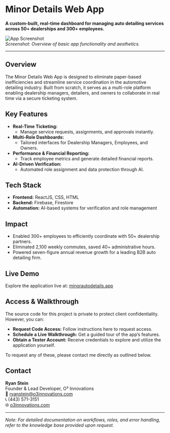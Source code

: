 # Minor Details Web App

**A custom-built, real-time dashboard for managing auto detailing services across 50+ dealerships and 300+ employees.**

![App Screenshot](assets/screenshot.png)  
*Screenshot: Overview of basic app functionality and aesthetics.*  

---

## Overview
The Minor Details Web App is designed to eliminate paper-based inefficiencies and streamline service coordination in the automotive detailing industry. Built from scratch, it serves as a multi-role platform enabling dealership managers, detailers, and owners to collaborate in real time via a secure ticketing system.

## Key Features
- **Real-Time Ticketing:**  
  - Manage service requests, assignments, and approvals instantly.
- **Multi-Role Dashboards:**  
  - Tailored interfaces for Dealership Managers, Employees, and Owners.
- **Performance & Financial Reporting:**  
  - Track employee metrics and generate detailed financial reports.
- **AI-Driven Verification:**  
  - Automated role assignment and data protection through AI.

## Tech Stack
- **Frontend:** ReactJS, CSS, HTML  
- **Backend:** Firebase, Firestore  
- **Automation:** AI-based systems for verification and role management  

## Impact
- Enabled 300+ employees to efficiently coordinate with 50+ dealership partners.
- Eliminated 2,100 weekly commutes, saved 40+ administrative hours.
- Powered seven-figure annual revenue growth for a leading B2B auto detailing firm.

## Live Demo
Explore the application live at: [minorautodetails.app](https://minorautodetails.app)

## Access & Walkthrough
The source code for this project is private to protect client confidentiality. However, you can:
- **Request Code Access:** Follow instructions here to request access.
- **Schedule a Live Walkthrough:** Get a guided tour of the app’s features.
- **Obtain a Tester Account:** Receive credentials to explore and utilize the application yourself.

To request any of these, please contact me directly as outlined below.

## Contact
**Ryan Stein**  
Founder & Lead Developer, O³ Innovations  
📧 [ryanstein@o3innovations.com](mailto:ryanstein@o3innovations.com)  
📞 (443) 571-3151  
🌐 [o3innovations.com](https://www.o3innovations.com)

---

*Note: For detailed documentation on workflows, roles, and error handling, refer to the knowledge base provided upon request.*
